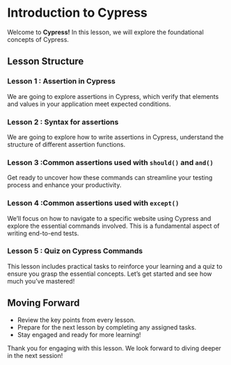 # Introduction to Cypress

Welcome to **Cypress!** In this lesson, we will explore the foundational concepts of Cypress.

## Lesson Structure

### Lesson 1 : Assertion in Cypress

We are going to explore assertions in Cypress, which verify that elements and values in your application meet expected conditions.

### Lesson 2 : Syntax for assertions 

We are going to explore how to write assertions in Cypress, understand the structure of different assertion functions.

### Lesson 3 :Common assertions used with `should()` and `and()` 

Get ready to uncover how these commands can streamline your testing process and enhance your productivity.

### Lesson 4 :Common assertions used with `except()`

We’ll focus on how to navigate to a specific website using Cypress and explore the essential commands involved. This is a fundamental aspect of writing end-to-end tests.

### Lesson 5 : Quiz on Cypress Commands

This lesson includes practical tasks to reinforce your learning and a quiz to ensure you grasp the essential concepts. Let’s get started and see how much you’ve mastered!

## Moving Forward

-   Review the key points from every lesson.
-   Prepare for the next lesson by completing any assigned tasks.
-   Stay engaged and ready for more learning!

Thank you for engaging with this lesson. We look forward to diving deeper in the next session!




<!--stackedit_data:
eyJoaXN0b3J5IjpbLTE2MTU0NzU4OSw5NjgzNjY5OTMsLTEwMT
EzNDg1MDksLTExMzk0MDc1NjUsLTE5NjYyOTY4NywtODU1Mjc3
NDIsLTE5MTI0NDEzODJdfQ==
-->